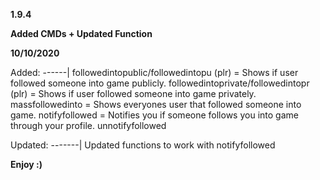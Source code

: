 **1.9.4**

**Added CMDs + Updated Function**

**10/10/2020**

Added:
------|
followedintopublic/followedintopu (plr) = Shows if user followed someone into game publicly.
followedintoprivate/followedintopr (plr) = Shows if user followed someone into game privately.
massfollowedinto = Shows everyones user that followed someone into game.
notifyfollowed = Notifies you if someone follows you into game through your profile.
unnotifyfollowed

Updated:
-------|
Updated functions to work with notifyfollowed

**Enjoy :)**
